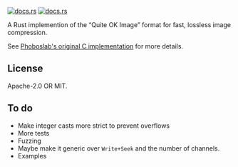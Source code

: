 [![docs.rs](https://img.shields.io/crates/v/qoi)](https://crates.io/crates/qoi)
[![docs.rs](https://img.shields.io/docsrs/qoi)](https://docs.rs/qoi)

A Rust implemention of the “Quite OK Image” format for fast, lossless image
compression.

See [Phoboslab's original C implementation](https://github.com/phoboslab/qoi) for more details.

## License

Apache-2.0 OR MIT.

## To do

- Make integer casts more strict to prevent overflows
- More tests
- Fuzzing
- Maybe make it generic over `Write+Seek` and the number of channels.
- Examples
